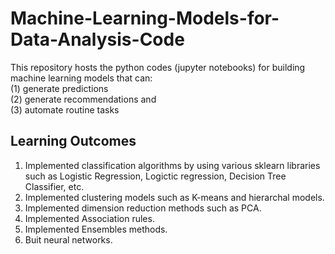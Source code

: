 # Machine-Learning-Models-for-Data-Analysis-Code
This repository hosts the python codes (jupyter notebooks) for building machine learning models that can:<br>
(1) generate predictions <br>
(2) generate recommendations and <br>
(3) automate routine tasks

## Learning Outcomes 
1. Implemented classification algorithms by using various sklearn libraries such as Logistic Regression, Logictic regression, Decision Tree Classifier, etc.
2. Implemented clustering models such as K-means and hierarchal models. 
3. Implemented dimension reduction methods such as PCA. 
4. Implemented Association rules.
5. Implemented Ensembles methods.
6. Buit neural networks.
